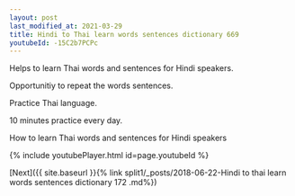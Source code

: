 ```yaml
---
layout: post
last_modified_at: 2021-03-29
title: Hindi to Thai learn words sentences dictionary 669 
youtubeId: -15C2b7PCPc
---
```

 
 
Helps to learn Thai words and sentences for Hindi speakers.

Opportunitiy to repeat the words sentences. 

Practice Thai language. 
 
10 minutes practice every day. 
 
How to learn Thai words and sentences for Hindi speakers 
 
{% include youtubePlayer.html id=page.youtubeId %}
 
 
[Next]({{ site.baseurl }}{% link  split1/_posts/2018-06-22-Hindi to thai learn words sentences dictionary 172 .md%})
 
